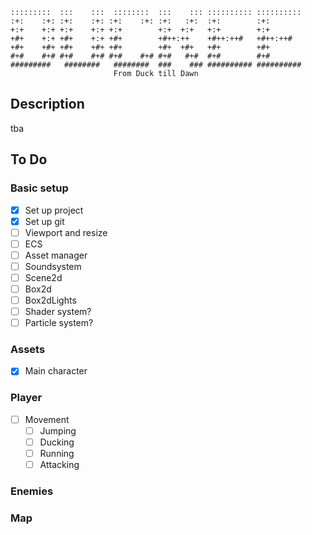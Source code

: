 ```
:::::::::  :::    :::  ::::::::  :::    ::: :::::::::: ::::::::::
:+:    :+: :+:    :+: :+:    :+: :+:   :+:  :+:        :+:       
+:+    +:+ +:+    +:+ +:+        +:+  +:+   +:+        +:+       
+#+    +:+ +#+    +:+ +#+        +#++:++    +#++:++#   +#++:++#  
+#+    +#+ +#+    +#+ +#+        +#+  +#+   +#+        +#+       
#+#    #+# #+#    #+# #+#    #+# #+#   #+#  #+#        #+#       
#########   ########   ########  ###    ### ########## ##########
                       From Duck till Dawn
```

## Description

tba

## To Do

### Basic setup

- [x] Set up project
- [x] Set up git
- [ ] Viewport and resize
- [ ] ECS
- [ ] Asset manager
- [ ] Soundsystem
- [ ] Scene2d
- [ ] Box2d
- [ ] Box2dLights
- [ ] Shader system?
- [ ] Particle system?

### Assets

- [x] Main character

### Player

- [ ] Movement
    - [ ] Jumping
    - [ ] Ducking
    - [ ] Running
    - [ ] Attacking

### Enemies

### Map




